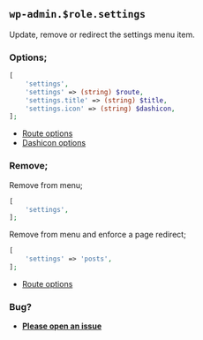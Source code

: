 ## `wp-admin.$role.settings`

Update, remove or redirect the settings menu item.

### Options;

```php
[
    'settings',
    'settings' => (string) $route,
    'settings.title' => (string) $title,
    'settings.icon' => (string) $dashicon,
];
```

* [Route options](../route-options.md)
* [Dashicon options](https://developer.wordpress.org/resource/dashicons/#editor-customchar)

### Remove;

Remove from menu;

```php
[
    'settings',
];
```

Remove from menu and enforce a page redirect;

```php
[
    'settings' => 'posts',
];
```

* [Route options](../route-options.md)

### Bug?

* **[Please open an issue](https://github.com/soberwp/intervention/issues/new?title=[wp-admin.settings]&labels=bug&assignees=darrenjacoby)**
